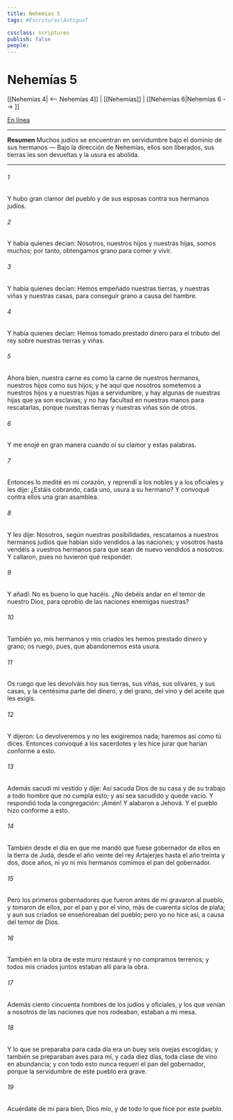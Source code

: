 ```yaml
---
title: Nehemías 5
tags: #Escrituras\AntiguoT

cssclass: scriptures
publish: false
people:
---
```


# Nehemías 5
[[Nehemías 4| <-- Nehemías 4]] | [[Nehemías]] | [[Nehemías 6|Nehemías 6 --> ]]

[En línea](https://churchofjesuschrist.org/study/scriptures/ot/neh/5?lang=spa)

---
__Resumen__
Muchos judíos se encuentran en servidumbre bajo el dominio de sus hermanos — Bajo la dirección de Nehemías, ellos son liberados, sus tierras les son devueltas y la usura es abolida.

---
###### 1 
Y hubo gran clamor del pueblo y de sus esposas contra sus hermanos judíos.

###### 2 
Y había quienes decían: Nosotros, nuestros hijos y nuestras hijas, somos muchos; por tanto, obtengamos grano para comer y vivir.

###### 3 
Y había quienes decían: Hemos empeñado nuestras tierras, y nuestras viñas y nuestras casas, para conseguir grano a causa del hambre.

###### 4 
Y había quienes decían: Hemos tomado prestado dinero para el tributo del rey sobre nuestras tierras y viñas.

###### 5 
Ahora bien, nuestra carne es como la carne de nuestros hermanos, nuestros hijos como sus hijos; y he aquí que nosotros sometemos a nuestros hijos y a nuestras hijas a servidumbre, y hay algunas de nuestras hijas que ya son esclavas; y no hay facultad en nuestras manos para rescatarlas, porque nuestras tierras y nuestras viñas son de otros.

###### 6 
Y me enojé en gran manera cuando oí su clamor y estas palabras.

###### 7 
Entonces lo medité en mi corazón, y reprendí a los nobles y a los oficiales y les dije: ¿Estáis cobrando, cada uno, usura a su hermano? Y convoqué contra ellos una gran asamblea.

###### 8 
Y les dije: Nosotros, según nuestras posibilidades, rescatamos a nuestros hermanos judíos que habían sido vendidos a las naciones; y vosotros hasta vendéis a vuestros hermanos para que sean de nuevo vendidos a nosotros. Y callaron, pues no tuvieron qué responder.

###### 9 
Y añadí: No es bueno lo que hacéis. ¿No debéis andar en el temor de nuestro Dios, para  oprobio de las naciones enemigas nuestras?

###### 10 
También yo, mis hermanos y mis criados les hemos prestado dinero y grano; os ruego, pues, que abandonemos esta usura.

###### 11 
Os ruego que les devolváis hoy sus tierras, sus viñas, sus olivares, y sus casas, y la centésima parte del dinero, y del grano, del vino y del aceite que les exigís.

###### 12 
Y dijeron: Lo devolveremos y no les exigiremos nada; haremos así como tú dices. Entonces convoqué a los sacerdotes y les hice jurar que harían conforme a esto.

###### 13 
Además sacudí mi vestido y dije: Así sacuda Dios de su casa y de su trabajo a todo hombre que no cumpla esto; y así sea sacudido y quede vacío. Y respondió toda la congregación: ¡Amén! Y alabaron a Jehová. Y el pueblo hizo conforme a esto.

###### 14 
También desde el día en que  me mandó que fuese gobernador de ellos en la tierra de Judá, desde el año veinte del rey Artajerjes hasta el año treinta y dos, doce años, ni yo ni mis hermanos comimos el pan del gobernador.

###### 15 
Pero los primeros gobernadores que fueron antes de mí gravaron al pueblo, y tomaron de ellos, por el pan y por el vino, más de cuarenta siclos de plata; y aun sus criados se enseñoreaban del pueblo; pero yo no hice así, a causa del temor de Dios.

###### 16 
También en la obra de este muro restauré  y no compramos terrenos; y todos mis criados juntos estaban allí para la obra.

###### 17 
Además ciento cincuenta hombres de los judíos y oficiales, y los que venían a nosotros de las naciones que nos rodeaban, estaban a mi mesa.

###### 18 
Y lo que se preparaba para cada día era un buey  seis ovejas escogidas; y también se preparaban aves para mí, y cada diez días, toda clase de vino en abundancia; y con todo esto nunca requerí el pan del gobernador, porque la servidumbre de este pueblo era grave.

###### 19 
Acuérdate de mí para bien, Dios mío, y de todo lo que hice por este pueblo.

